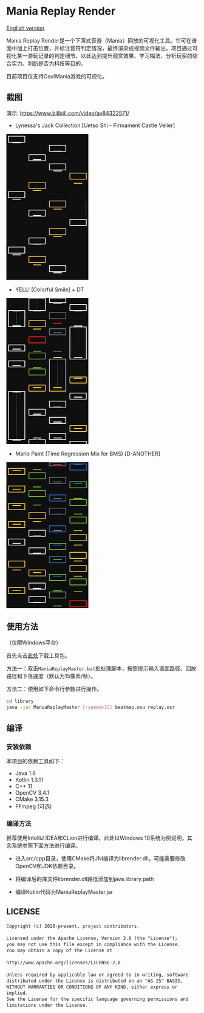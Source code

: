 # Mania Replay Render

[English version](README_EN.md)

Mania Replay Render是一个下落式音游（Mania）回放的可视化工具。它可在谱面中加上打击位置，并标注音符判定情况，最终渲染成视频文件输出。项目通过可视化某一游玩记录的判定细节，以此达到提升观赏效果、学习糊法、分析玩家的综合实力、判断是否为科技等目的。

目前项目仅支持Osu!Mania游戏的可视化。

## 截图

演示: https://www.bilibili.com/video/av84322571/

- Lynessa's Jack Collection [Uetso Shi - Firmament Castle Velier]

![](https://github.com/Keytoyze/Mania-Replay-Master/blob/master/screenshot/image3.png?raw=true)

- YELL! [Colorful Smile] + DT

![](https://github.com/Keytoyze/Mania-Replay-Master/blob/master/screenshot/image1.png?raw=true)

- Mario Paint (Time Regression Mix for BMS) [D-ANOTHER]

![](https://github.com/Keytoyze/Mania-Replay-Master/blob/master/screenshot/image2.png?raw=true)


## 使用方法

（仅限Windows平台）

首先点击[此处](https://github.com/Keytoyze/Mania-Replay-Master/releases/download/v1.1/ManiaReplayMaster.v1.1.zip)下载工具包。

方法一：双击`ManiaReplayMaster.bat`批处理脚本，按照提示输入谱面路径、回放路径和下落速度（默认为15像素/帧）。

方法二：使用如下命令行参数进行操作。
```bash
cd library
java -jar ManiaReplayMaster [-speed=15] beatmap.osu replay.osr
```

## 编译

### 安装依赖

本项目的依赖工具如下：

- Java 1.8
- Kotlin 1.3.11
- C++ 11
- OpenCV 3.4.1
- CMake 3.15.3
- FFmpeg (可选)

### 编译方法

推荐使用IntelliJ IDEA和CLion进行编译。此处以Windows 10系统为例说明，其余系统参照下面方法进行编译。

- 进入src/cpp目录，使用CMake将JNI编译为librender.dll。可能需要修改OpenCV和JDK依赖目录。

- 将编译后的库文件librender.dll路径添加到java.library.path

- 编译Kotlin代码为ManiaReplayMaster.jar

## LICENSE

```
Copyright (c) 2020-present, project contributors.

Licensed under the Apache License, Version 2.0 (the "License");
you may not use this file except in compliance with the License.
You may obtain a copy of the License at

http://www.apache.org/licenses/LICENSE-2.0

Unless required by applicable law or agreed to in writing, software
distributed under the License is distributed on an "AS IS" BASIS,
WITHOUT WARRANTIES OR CONDITIONS OF ANY KIND, either express or implied.
See the License for the specific language governing permissions and
limitations under the License.
```